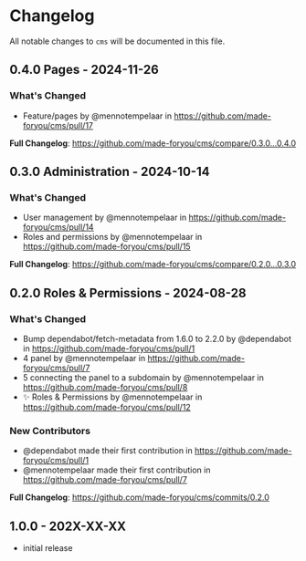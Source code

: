 # Changelog

All notable changes to `cms` will be documented in this file.

## 0.4.0 Pages - 2024-11-26

### What's Changed

* Feature/pages by @mennotempelaar in https://github.com/made-foryou/cms/pull/17

**Full Changelog**: https://github.com/made-foryou/cms/compare/0.3.0...0.4.0

## 0.3.0 Administration - 2024-10-14

### What's Changed

* User management by @mennotempelaar in https://github.com/made-foryou/cms/pull/14
* Roles and permissions by @mennotempelaar in https://github.com/made-foryou/cms/pull/15

**Full Changelog**: https://github.com/made-foryou/cms/compare/0.2.0...0.3.0

## 0.2.0 Roles & Permissions - 2024-08-28

### What's Changed

* Bump dependabot/fetch-metadata from 1.6.0 to 2.2.0 by @dependabot in https://github.com/made-foryou/cms/pull/1
* 4 panel by @mennotempelaar in https://github.com/made-foryou/cms/pull/7
* 5 connecting the panel to a subdomain by @mennotempelaar in https://github.com/made-foryou/cms/pull/8
* ✨  Roles & Permissions by @mennotempelaar in https://github.com/made-foryou/cms/pull/12

### New Contributors

* @dependabot made their first contribution in https://github.com/made-foryou/cms/pull/1
* @mennotempelaar made their first contribution in https://github.com/made-foryou/cms/pull/7

**Full Changelog**: https://github.com/made-foryou/cms/commits/0.2.0

## 1.0.0 - 202X-XX-XX

- initial release
